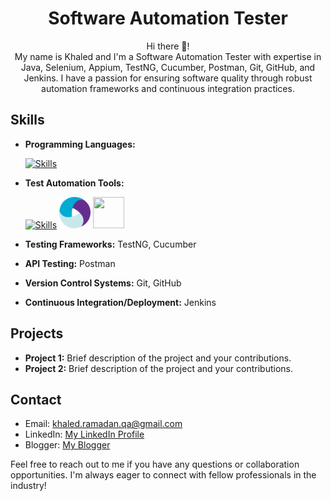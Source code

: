 <h1 align="center">Software Automation Tester</h1>

<p align="center">
<!--  <img src="path_to_your_profile_image.png" alt="Profile Image">  -->
</p>

<p align="center">
  Hi there 🙌! <br>
  My name is Khaled and I'm a Software Automation Tester with expertise in Java, Selenium, Appium, TestNG, Cucumber, Postman, Git, GitHub, and Jenkins. I have a passion for ensuring software quality through robust automation frameworks and continuous integration practices.
</p>

## Skills

- **Programming Languages:**

  [![Skills](https://skillicons.dev/icons?i=java&theme=light)](https://skillicons.dev)

- **Test Automation Tools:**

  [![Skills](https://skillicons.dev/icons?i=selenium&theme=light)](https://skillicons.dev)
  <img src="./.github/appium.svg#appium" width="50" height="50">  <!-- https://iconduck.com/icons/27036/appium -->
  <img src="https://avatars.githubusercontent.com/u/19369327?s=200&v=4" width="50" height="50">

- **Testing Frameworks:** TestNG, Cucumber
- **API Testing:** Postman
- **Version Control Systems:** Git, GitHub
- **Continuous Integration/Deployment:** Jenkins

## Projects

- **Project 1:** Brief description of the project and your contributions.
- **Project 2:** Brief description of the project and your contributions.
<!--
## Experience

- **Company Name, Position** (Dates)
  - Description of your responsibilities and achievements.

## Education

- **Degree**, Major/Field of Study, University/College (Year)

## Certifications

- Certification 1
- Certification 2
-->
## Contact

- Email: khaled.ramadan.qa@gmail.com
- LinkedIn: [My LinkedIn Profile](https://www.linkedin.com/in/khaled-ashraf-ramadan/)
- Blogger: [My Blogger](https://qa-snacks.blogspot.com/)

Feel free to reach out to me if you have any questions or collaboration opportunities. I'm always eager to connect with fellow professionals in the industry!

<!--

<h1 align="center">Comming soon. under construction 🔭</h1>

<h1 align="center">Hello folks 🙌 </h1>

<h4>My name is Khaled Ramadan, I'm a software testing enthusiast 🤓. I would like to share with you a guide to my github repositories</h4>
<h5>
How to start learning Selenium Automation even if you don't have prior knowledge about programming<br>
</h5>
-->

<!--
<h1 align="center">Hello folks 👋, My name is khaled ramadan</h1>

## I'm a software testing enthusiast asassa :face_with_monocle: 🤓 and I would like to share my knowledge in different software testing fields 
* Manual Testing Snacks
* Automation Project guidelines
* Technical testing tips and tricks 
>>>>>>> 6ba765f462e5372ff2f07353a8c7cbe7d5864f86
-->

<!--
Write this on your blog: my main purpose of creating this blog is to help you to uplift your testing skills by strengthen your testing basics and simplfy the higher level topics to communicate the complex topics in a very simple manner
-->

  
<!--
**KhaledAMRS/KhaledAMRS** is a ✨ _special_ ✨ repository because its `README.md` (this file) appears on your GitHub profile.

Here are some ideas to get you started:

- 🔭 I’m currently working on ...
- 🌱 I’m currently learning ...
- 👯 I’m looking to collaborate on ...
- 🤔 I’m looking for help with ...
- 💬 Ask me about ...
- 📫 How to reach me: ...
- 😄 Pronouns: ...
- ⚡ Fun fact: ...
-->
